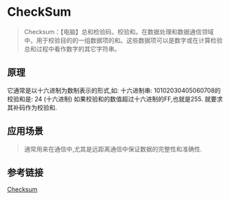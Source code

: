 # CheckSum
> Checksum：【电脑】总和检验码，校验和。在数据处理和数据通信领域中，用于校验目的的一组数据项的和。这些数据项可以是数字或在计算检验总和过程中看作数字的其它字符串。
## 原理
它通常是以十六进制为数制表示的形式,如:
十六进制串:
10102030405060708的校验和是: 24 (十六进制)
如果校验和的数值超过十六进制的FF,也就是255. 就要求其补码作为校验和.

## 应用场景
> 通常用来在通信中,尤其是远距离通信中保证数据的完整性和准确性.

## 参考链接
[Checksum](https://baike.baidu.com/item/Checksum/1691589?fr=aladdin)
